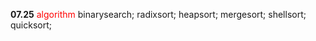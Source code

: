 <strong>07.25</strong>
<font color="#FF0000">algorithm</font>
 binarysearch; radixsort; heapsort; mergesort; shellsort; quicksort;

